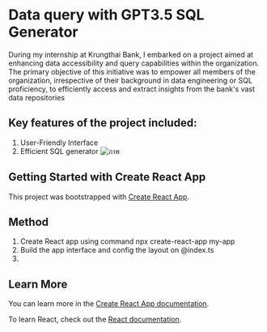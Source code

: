 # Data query with GPT3.5 SQL Generator
During my internship at Krungthai Bank, I embarked on a project aimed at enhancing data accessibility and query capabilities within the organization. The primary objective of this initiative was to empower all members of the organization, irrespective of their background in data engineering or SQL proficiency, to efficiently access and extract insights from the bank's vast data repositories

## Key features of the project included:
1. User-Friendly Interface
2. Efficient SQL generator
![ภาพ](https://github.com/juliee235/Data-quarry-API-Server-with-GPT-3.5-SQL-Generator/assets/138569824/402e3aec-dc37-4172-92ca-f249f0d84f79)


## Getting Started with Create React App

This project was bootstrapped with [Create React App](https://github.com/facebook/create-react-app).

## Method
1. Create React app using command npx create-react-app my-app
2. Build the app interface and config the layout on @index.ts
3. 







## Learn More

You can learn more in the [Create React App documentation](https://facebook.github.io/create-react-app/docs/getting-started).

To learn React, check out the [React documentation](https://reactjs.org/).
